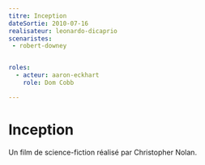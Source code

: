 ```yaml
---
titre: Inception
dateSortie: 2010-07-16
realisateur: leonardo-dicaprio
scenaristes: 
 - robert-downey


roles:
  - acteur: aaron-eckhart
    role: Dom Cobb

---
```


# Inception

Un film de science-fiction réalisé par Christopher Nolan.